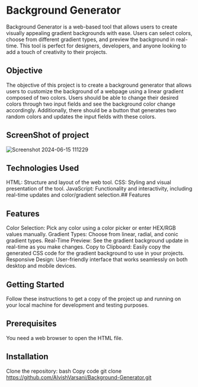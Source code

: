 
# Background Generator

Background Generator is a web-based tool that allows users to create visually appealing gradient backgrounds with ease. Users can select colors, choose from different gradient types, and preview the background in real-time. This tool is perfect for designers, developers, and anyone looking to add a touch of creativity to their projects.

## Objective

The objective of this project is to create a background generator that allows users to customize the background of a webpage using a linear gradient composed of two colors. Users should be able to change their desired colors through two input fields and see the background color change accordingly. Additionally, there should be a button that generates two random colors and updates the input fields with these colors.


## ScreenShot of project
![Screenshot 2024-06-15 111229](https://github.com/AlvishVarsani/Background-Generator/assets/112803697/5bc0f415-fbfe-4b74-9eec-0f8a79030fc6)



## Technologies Used
 HTML: Structure and layout of the web tool.
CSS: Styling and visual presentation of the tool.
JavaScript: Functionality and interactivity, including real-time updates and color/gradient selection.## Features

## Features
Color Selection: Pick any color using a color picker or enter HEX/RGB values manually.
Gradient Types: Choose from linear, radial, and conic gradient types.
Real-Time Preview: See the gradient background update in real-time as you make changes.
Copy to Clipboard: Easily copy the generated CSS code for the gradient background to use in your projects.
Responsive Design: User-friendly interface that works seamlessly on both desktop and mobile devices.

## Getting Started
Follow these instructions to get a copy of the project up and running on your local machine for development and testing purposes.

## Prerequisites
You need a web browser to open the HTML file.

## Installation
Clone the repository:
bash
Copy code
git clone https://github.com/AlvishVarsani/Background-Generator.git
